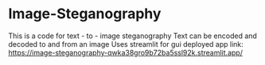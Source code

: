 # Image-Steganography
This is a code for text - to - image steganography
Text can be encoded and decoded to and from an image
Uses streamlit for gui
deployed app link: https://image-steganography-qwka38gro9b72ba5ssl92k.streamlit.app/
